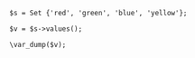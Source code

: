 ```basic-usage.hack
$s = Set {'red', 'green', 'blue', 'yellow'};

$v = $s->values();

\var_dump($v);
```
